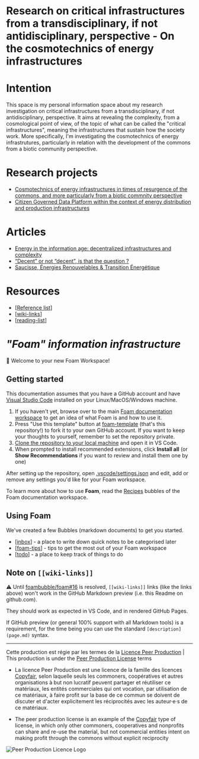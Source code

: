 Research on critical infrastructures from a transdisciplinary, if not antidisciplinary, perspective - On the cosmotechnics of energy infrastructures
===

# Intention

This space is my personal information space about my research investigation on critical infrastructures from a transdisciplinary, if not antidisciplinary, perspective. It aims at revealing the complexity, from a cosmological point of view, of the topic of what can be called the "critical infrastructures", meaning the infrastructures that sustain how the society work. More specifically, I'm investigating the cosmotechnics of energy infrastrutures, particularly in relation with the development of the commons from a biotic community perspective. 

# Research projects
* [Cosmotechnics of energy infrastructures in times of resurgence of the commons, and more particularly from a biotic commnity perspective](research-project_cosmotechnics-energy-infrastructure.md)
* [Citizen Governed Data Platform within the context of energy distribution and production infrastructures](research-project_energy-cgdp.md)

# Articles
* [Energy in the information age: decentralized infrastructures and complexity](article_energy-information-age.md)
* [“Decent” or not “decent”, is that the question ?](article_energy-decent-or-not.md)
* [Saucisse, Énergies Renouvelables & Transition Énergétique](article_energy-saucisse-transition.md)

# Resources
* [[Reference list]]
* [[wiki-links]]
* [[reading-list]]

# _"Foam" information infrastructure_

👋 Welcome to your new Foam Workspace!

## Getting started

This documentation assumes that you have a GitHub account and have [Visual Studio Code](https://code.visualstudio.com/) installed on your Linux/MacOS/Windows machine.

1. If you haven't yet, browse over to the main [Foam documentation workspace](https://foambubble.github.io/foam) to get an idea of what Foam is and how to use it.
2. Press "Use this template" button at [foam-template](https://github.com/foambubble/foam-template/generate) (that's this repository!) to fork it to your own GitHub account. If you want to keep your thoughts to yourself, remember to set the repository private.
3. [Clone the repository to your local machine](https://help.github.com/en/github/creating-cloning-and-archiving-repositories/cloning-a-repository) and open it in VS Code.
4. When prompted to install recommended extensions, click **Install all** (or **Show Recommendations** if you want to review and install them one by one)

After setting up the repository, open [.vscode/settings.json](.vscode/settings.json) and edit, add or remove any settings you'd like for your Foam workspace.

To learn more about how to use **Foam**, read the [Recipes](https://foambubble.github.io/foam/recipes) bubbles of the Foam documentation workspace.


## Using Foam

We've created a few Bubbles (markdown documents) to get you started.

- [[inbox]] - a place to write down quick notes to be categorised later
- [[foam-tips]] - tips to get the most out of your Foam workspace
- [[todo]] - a place to keep track of things to do

## Note on `[[wiki-links]]`

⚠️ Until [foambubble/foam#16](https://github.com/foambubble/foam/issues/16) is resolved, `[[wiki-links]]` links (like the links above) won't work in the GitHub Markdown preview (i.e. this Readme on github.com). 

They should work as expected in VS Code, and in rendered GitHub Pages.

If GitHub preview (or general 100% support with all Markdown tools) is a requirement, for the time being you can use the standard `[description](page.md)` syntax.

---

Cette production est régie par les termes de la [Licence Peer Production](https://wiki.p2pfoundation.net/Peer_Production_License) | This production is under the [Peer Production License](https://wiki.p2pfoundation.net/Peer_Production_License) terms

* La licence Peer Production est une licence de la famille des licences [Copyfair](https://wiki.p2pfoundation.net/CopyFair_License), selon laquelle seuls les commoners, coopératives et autres organisations à but non lucratif peuvent partager et réutiliser ce matériaux, les entités commerciales qui ont vocation, par utilisation de ce matériaux, à faire profit sur la base de ce commun se doivent de discuter et d'acter explicitement les réciprocités avec les auteur·e·s de ce matériaux.

* The peer production license is an example of the [Copyfair](https://wiki.p2pfoundation.net/CopyFair_License) type of license, in which only other commoners, cooperatives and nonprofits can share and re-use the material, but not commercial entities intent on making profit through the commons without explicit reciprocity

![Peer Production Licence Logo](https://github.com/Rieul/research/blob/5a628e62b013d020b246465fcea7ed87c3a1e275/assets/css/PPL.png)


[//begin]: # "Autogenerated link references for markdown compatibility"
[Reference list]: reference-list "Reference list"
[wiki-links]: wiki-links "Wiki Links"
[reading-list]: reading-list "reading-list"
[inbox]: inbox "Inbox"
[foam-tips]: foam-tips "Foam tips"
[todo]: todo "Todo"
[//end]: # "Autogenerated link references"

